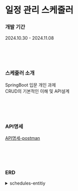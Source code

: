 # 일정 관리 스케줄러


### 개발 기간 
2024.10.30 - 2024.11.08
<br><br><br><br><br>

### 스케줄러 소개
SpringBoot 입문 개인 과제<br>
CRUD의 기본적인 이해 및 API설계
<br><br><br><br><br>

### API명세
[API명세-postman](https://web.postman.co/workspace/02c53805-36d8-4419-8d6a-e3f61092e8aa/collection/38592475-e1d19c78-946c-49cd-a331-5712c61e4201)
<br><br><br><br><br>
### ERD
<details>
<summary>schedules-entitiy</summary>
  <image alt=안녕 
  src="https://github.com/user-attachments/assets/dbcf0de9-c50d-4926-8d9a-0f2389a5a873">

</details>
